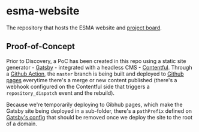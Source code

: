esma-website
====

The repository that hosts the ESMA website and [project board](https://github.com/redbadger/esma-website/projects).

## Proof-of-Concept

Prior to Discovery, a PoC has been created in this repo using a static site generator - [Gatsby](https://www.gatsbyjs.org/) - integrated with a headless CMS - [Contentful](https://www.contentful.com/). Through a [Github Action](./.github/workflows/deploy-master.yml), the `master` branch is being built and deployed to [Github pages](https://redbadger.github.io/esma-website/) everytime there's a merge or new content published (there's a webhook configured on the Contentful side that triggers a `repository_dispatch` event and the rebuild).

Because we're temporarily deploying to Gibhub pages, which make the Gatsby site being deployed in a sub-folder, there's a `pathPrefix` defined on [Gatsby's config](./gastby-config.js) that should be removed once we deploy the site to the root of a  domain.
